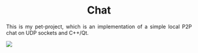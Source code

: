 <h1 align="center">Chat</h1>

<p align="justify">This is my pet-project, which is an implementation of a simple local P2P chat on UDP sockets and C++/Qt.</p>

<img src="https://user-images.githubusercontent.com/59083480/234589697-dcb37ff3-a599-43df-825a-7ff6bd257ba2.mp4">
